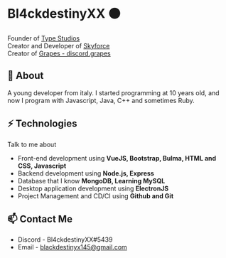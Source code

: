 # Bl4ckdestinyXX ⚫
Founder of [Type Studios](https://discord.gg/USUhuUM3He) <br>
Creator and Developer of  [Skyforce](https://discord.gg/xJ6Qmn2AWw) <br>
Creator of [Grapes - discord.grapes](https://github.com/BlackdestinyXX/Grapes-discord.grapes)

## 🧐 About
A young developer from italy. I started programming at 10 years old, and now I program with Javascript, Java, C++ and sometimes Ruby.

## ⚡ Technologies
Talk to me about
- Front-end development using **VueJS, Bootstrap, Bulma, HTML and CSS, Javascript**
- Backend development using **Node.js, Express**
- Database that I know **MongoDB, Learning MySQL**
- Desktop application development using **ElectronJS**
- Project Management and CD/CI using **Github and Git**

## 📫 Contact Me
- Discord - Bl4ckdestinyXX#5439
- Email - blackdestinyx145@gmail.com
